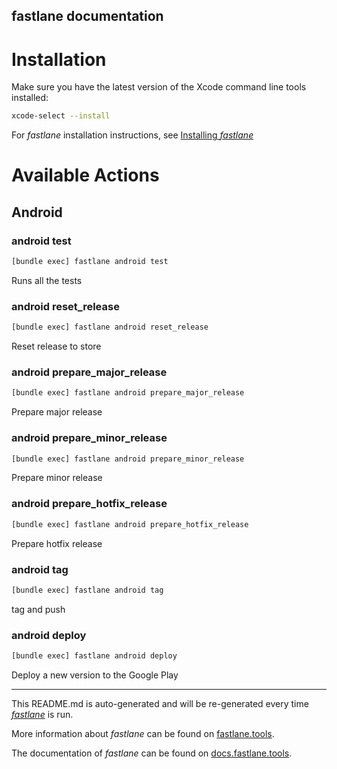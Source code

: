 fastlane documentation
----

# Installation

Make sure you have the latest version of the Xcode command line tools installed:

```sh
xcode-select --install
```

For _fastlane_ installation instructions, see [Installing _fastlane_](https://docs.fastlane.tools/#installing-fastlane)

# Available Actions

## Android

### android test

```sh
[bundle exec] fastlane android test
```

Runs all the tests

### android reset_release

```sh
[bundle exec] fastlane android reset_release
```

Reset release to store

### android prepare_major_release

```sh
[bundle exec] fastlane android prepare_major_release
```

Prepare major release

### android prepare_minor_release

```sh
[bundle exec] fastlane android prepare_minor_release
```

Prepare minor release

### android prepare_hotfix_release

```sh
[bundle exec] fastlane android prepare_hotfix_release
```

Prepare hotfix release

### android tag

```sh
[bundle exec] fastlane android tag
```

tag and push

### android deploy

```sh
[bundle exec] fastlane android deploy
```

Deploy a new version to the Google Play

----

This README.md is auto-generated and will be re-generated every time [_fastlane_](https://fastlane.tools) is run.

More information about _fastlane_ can be found on [fastlane.tools](https://fastlane.tools).

The documentation of _fastlane_ can be found on [docs.fastlane.tools](https://docs.fastlane.tools).
